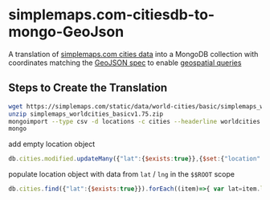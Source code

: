 # simplemaps.com-citiesdb-to-mongo-GeoJson

A translation of  [simplemaps.com cities data](https://simplemaps.com/static/data/world-cities/basic/simplemaps_worldcities_basicv1.75.zip) into a MongoDB collection with coordinates matching the [GeoJSON spec](https://www.mongodb.com/docs/manual/reference/geojson/#std-label-geojson-point) to enable [geospatial queries](https://www.mongodb.com/docs/manual/geospatial-queries/)

## Steps to Create the Translation

```bash
wget https://simplemaps.com/static/data/world-cities/basic/simplemaps_worldcities_basicv1.75.zip
unzip simplemaps_worldcities_basicv1.75.zip
mongoimport --type csv -d locations -c cities --headerline worldcities.csv
mongo
```
add empty location object
```js
db.cities.modified.updateMany({"lat":{$exists:true}},{$set:{"location":{"type":"Point","coordinates":[null, null]}}})
```

populate location object with data from `lat` / `lng` in the `$$ROOT` scope
```js
db.cities.find({"lat":{$exists:true}}).forEach((item)=>{ var lat=item.lat; var lng=item.lng; db.cities.update({_id: item._id}, {$set:{"location.coordinates.0":lat, "location.coordinates.1":lng }}) })
```

